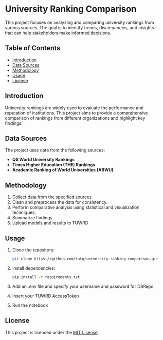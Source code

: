 # University Ranking Comparison

This project focuses on analyzing and comparing university rankings from various sources. The goal is to identify trends, discrepancies, and insights that can help stakeholders make informed decisions.

## Table of Contents
- [Introduction](#introduction)
- [Data Sources](#data-sources)
- [Methodology](#methodology)
- [Usage](#usage)
- [License](#license)

## Introduction
University rankings are widely used to evaluate the performance and reputation of institutions. This project aims to provide a comprehensive comparison of rankings from different organizations and highlight key findings.

## Data Sources
The project uses data from the following sources:
- **QS World University Rankings**
- **Times Higher Education (THE) Rankings**
- **Academic Ranking of World Universities (ARWU)**

## Methodology
1. Collect data from the specified sources.
2. Clean and preprocess the data for consistency.
3. Perform comparative analysis using statistical and visualization techniques.
4. Summarize findings.
5. Upload models and results to TUWRD

## Usage
1. Clone the repository:
    ```bash
    git clone https://github.com/kutq/university-ranking-comparison.git
    ```
2. Install dependencies:
    ```bash
    pip install -r requirements.txt
    ```
3. Add an .env file and specify your username and password for DBRepo

4. Insert your TUWRD AccessToken

5. Run the notebook

## License
This project is licensed under the [MIT License](LICENSE).
